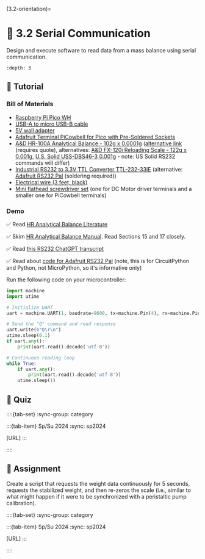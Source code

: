 
(3.2-orientation)=
# 🧩 3.2 Serial Communication

Design and execute software to read data from a mass balance using serial communication.

```{contents}
:depth: 3
```

## 🔰 Tutorial

### Bill of Materials
- [Raspberry Pi Pico WH](https://www.raspberrypi.com/products/raspberry-pi-pico/?variant=raspberry-pi-pico-wh)
- [USB-A to micro USB-B cable](https://www.digikey.ca/en/products/detail/stewart-connector/SC-2AMK003F/8544577)
- [5V wall adapter](https://www.digikey.ca/en/products/detail/phihong-usa/PSAA05A-050QL6-R/6560437)
- [Adafruit Terminal PiCowbell for Pico with Pre-Soldered Sockets](https://www.adafruit.com/product/5907)
- [A&D HR-100A Analytical Balance - 102g x 0.0001g](https://ceproducts.shop/collections/current-offerings/products/a-d-hr-100a-102g-x-0-0001g-analytical-balance) ([alternative link](https://weighing.andonline.com/product/galaxy-hr-series-balances/hr-100a?commerce_product=31) (requires quote), alternatives: [A&D FX-120i Reloading Scale - 122g x 0.001g](https://ceproducts.shop/collections/current-offerings/products/fx-120i-reloading-scale-122g-x-0-001g), [U.S. Solid USS-DBS46-3 0.001g](https://www.amazon.ca/U-S-Solid-Analytical-Precision-Laboratories/dp/B07V7SXFQB) - note: US Solid RS232 commands will differ)
- [Industrial RS232 to 3.3V TTL Converter TTL-232-33IE](https://www.serialcomm.com/serial_rs232_converters/rs232_rs485_to_ttl_converters/industrial_rs232_to_3.3v_ttl_converter/industrial_rs232_to_3v_ttl.product_general_info.aspx) (alternative: [Adafruit RS232 Pal](https://www.adafruit.com/product/5987) (soldering required))
- [Electrical wire (3 feet, black)](https://www.digikey.ca/en/products/detail/cnc-tech/10981-18-1-2000-001-1-TD/17799168)
- [Mini flathead screwdriver set](https://www.amazon.ca/dp/B08QCT9NHY/) (one for DC Motor driver terminals and a smaller one for PiCowbell terminals)


### Demo

✅ Read [HR Analytical Balance Literature](https://weighing.andonline.com/sites/default/files/documents/HR-A_HR-AZ%20Lit_web.pdf)

✅ Skim [HR Analytical Balance Manual](https://weighing.andonline.com/sites/default/files/documents/HR-A_HR-AZ_Manual.pdf). Read Sections 15 and 17 closely.

✅ Read [this RS232 ChatGPT transcript](https://chatgpt.com/share/eb858762-b80f-4a4d-bd12-0a4a47f116f9)

✅ Read about [code for Adafruit RS232 Pal](https://learn.adafruit.com/adafruit-rs232-pal/circuitpython-and-python) (note, this is for CircuitPython and Python, not MicroPython, so it's informative only)


Run the following code on your microcontroller:

```python
import machine
import utime

# Initialize UART
uart = machine.UART(1, baudrate=9600, tx=machine.Pin(4), rx=machine.Pin(5))

# Send the "Q" command and read response
uart.write(b"Q\r\n")
utime.sleep(0.1)
if uart.any():
    print(uart.read().decode('utf-8'))

# Continuous reading loop
while True:
    if uart.any():
        print(uart.read().decode('utf-8'))
    utime.sleep(1)
```

## 🚀 Quiz

::::{tab-set}
:sync-group: category

:::{tab-item} Sp/Su 2024
:sync: sp2024

[URL]
:::

::::


## 📄 Assignment

Create a script that requests the weight data continuously for 5 seconds, requests the stabilized weight, and then re-zeros the scale (i.e., similar to what might happen if it were to be synchronized with a peristaltic pump calibration).

::::{tab-set}
:sync-group: category

:::{tab-item} Sp/Su 2024
:sync: sp2024

[URL]
:::

::::